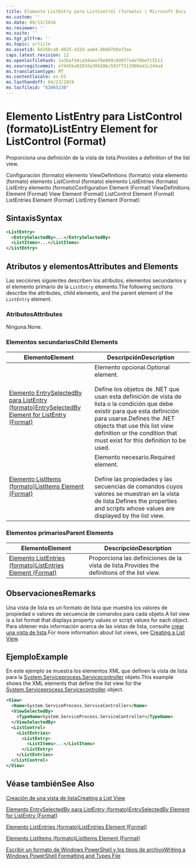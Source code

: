 ```yaml
---
title: Elemento ListEntry para ListControl (formato) | Microsoft Docs
ms.custom: ''
ms.date: 09/13/2016
ms.reviewer: ''
ms.suite: ''
ms.tgt_pltfrm: ''
ms.topic: article
ms.assetid: 6d16bca8-d025-432d-aa84-8b607b8af3ae
caps.latest.revision: 12
ms.openlocfilehash: 1a3bafd4ca94aee70e869c699f7a4ef8befc5511
ms.sourcegitcommit: e7445ba8203da304286c591ff513900ad1c244a4
ms.translationtype: MT
ms.contentlocale: es-ES
ms.lasthandoff: 04/23/2019
ms.locfileid: "62065230"
---
```

# <a name="listentry-element-for-listcontrol-format"></a><span data-ttu-id="13001-102">Elemento ListEntry para ListControl (formato)</span><span class="sxs-lookup"><span data-stu-id="13001-102">ListEntry Element for ListControl (Format)</span></span>

<span data-ttu-id="13001-103">Proporciona una definición de la vista de lista.</span><span class="sxs-lookup"><span data-stu-id="13001-103">Provides a definition of the list view.</span></span>

<span data-ttu-id="13001-104">Configuración (formato) elemento ViewDefinitions (formato) vista elemento (formato) elemento ListControl (formato) elemento ListEntries (formato) ListEntry elemento (formato)</span><span class="sxs-lookup"><span data-stu-id="13001-104">Configuration Element (Format) ViewDefinitions Element (Format) View Element (Format) ListControl Element (Format) ListEntries Element (Format) ListEntry Element (Format)</span></span>

## <a name="syntax"></a><span data-ttu-id="13001-105">Sintaxis</span><span class="sxs-lookup"><span data-stu-id="13001-105">Syntax</span></span>

```xml
<ListEntry>
  <EntrySelectedBy>...</EntrySelectedBy>
  <ListItems>...</ListItems>
</ListEntry>
```

## <a name="attributes-and-elements"></a><span data-ttu-id="13001-106">Atributos y elementos</span><span class="sxs-lookup"><span data-stu-id="13001-106">Attributes and Elements</span></span>

<span data-ttu-id="13001-107">Las secciones siguientes describen los atributos, elementos secundarios y el elemento primario de la `ListEntry` elemento.</span><span class="sxs-lookup"><span data-stu-id="13001-107">The following sections describe the attributes, child elements, and the parent element of the `ListEntry` element.</span></span>

### <a name="attributes"></a><span data-ttu-id="13001-108">Atributos</span><span class="sxs-lookup"><span data-stu-id="13001-108">Attributes</span></span>

<span data-ttu-id="13001-109">Ninguna.</span><span class="sxs-lookup"><span data-stu-id="13001-109">None.</span></span>

### <a name="child-elements"></a><span data-ttu-id="13001-110">Elementos secundarios</span><span class="sxs-lookup"><span data-stu-id="13001-110">Child Elements</span></span>

|<span data-ttu-id="13001-111">Elemento</span><span class="sxs-lookup"><span data-stu-id="13001-111">Element</span></span>|<span data-ttu-id="13001-112">Descripción</span><span class="sxs-lookup"><span data-stu-id="13001-112">Description</span></span>|
|-------------|-----------------|
|[<span data-ttu-id="13001-113">Elemento EntrySelectedBy para ListEntry (formato)</span><span class="sxs-lookup"><span data-stu-id="13001-113">EntrySelectedBy Element for ListEntry (Format)</span></span>](./entryselectedby-element-for-listentry-for-listcontrol-format.md)|<span data-ttu-id="13001-114">Elemento opcional.</span><span class="sxs-lookup"><span data-stu-id="13001-114">Optional element.</span></span><br /><br /> <span data-ttu-id="13001-115">Define los objetos de .NET que usan esta definición de vista de lista o la condición que debe existir para que esta definición para usarse.</span><span class="sxs-lookup"><span data-stu-id="13001-115">Defines the .NET objects that use this list view definition or the condition that must exist for this definition to be used.</span></span>|
|[<span data-ttu-id="13001-116">Elemento ListItems (formato)</span><span class="sxs-lookup"><span data-stu-id="13001-116">ListItems Element (Format)</span></span>](./listitems-element-for-listentry-for-listcontrol-format.md)|<span data-ttu-id="13001-117">Elemento necesario.</span><span class="sxs-lookup"><span data-stu-id="13001-117">Required element.</span></span><br /><br /> <span data-ttu-id="13001-118">Define las propiedades y las secuencias de comandos cuyos valores se muestran en la vista de lista.</span><span class="sxs-lookup"><span data-stu-id="13001-118">Defines the properties and scripts whose values are displayed by the list view.</span></span>|

### <a name="parent-elements"></a><span data-ttu-id="13001-119">Elementos primarios</span><span class="sxs-lookup"><span data-stu-id="13001-119">Parent Elements</span></span>

|<span data-ttu-id="13001-120">Elemento</span><span class="sxs-lookup"><span data-stu-id="13001-120">Element</span></span>|<span data-ttu-id="13001-121">Descripción</span><span class="sxs-lookup"><span data-stu-id="13001-121">Description</span></span>|
|-------------|-----------------|
|[<span data-ttu-id="13001-122">Elemento ListEntries (formato)</span><span class="sxs-lookup"><span data-stu-id="13001-122">ListEntries Element (Format)</span></span>](./listentries-element-for-listcontrol-format.md)|<span data-ttu-id="13001-123">Proporciona las definiciones de la vista de lista.</span><span class="sxs-lookup"><span data-stu-id="13001-123">Provides the definitions of the list view.</span></span>|

## <a name="remarks"></a><span data-ttu-id="13001-124">Observaciones</span><span class="sxs-lookup"><span data-stu-id="13001-124">Remarks</span></span>

<span data-ttu-id="13001-125">Una vista de lista es un formato de lista que muestra los valores de propiedad o valores de secuencia de comandos para cada objeto.</span><span class="sxs-lookup"><span data-stu-id="13001-125">A list view is a list format that displays property values or script values for each object.</span></span> <span data-ttu-id="13001-126">Para obtener más información acerca de las vistas de lista, consulte [crear una vista de lista](./creating-a-list-view.md).</span><span class="sxs-lookup"><span data-stu-id="13001-126">For more information about list views, see [Creating a List View](./creating-a-list-view.md).</span></span>

## <a name="example"></a><span data-ttu-id="13001-127">Ejemplo</span><span class="sxs-lookup"><span data-stu-id="13001-127">Example</span></span>

<span data-ttu-id="13001-128">En este ejemplo se muestra los elementos XML que definen la vista de lista para la [System.Serviceprocess.Servicecontroller](/dotnet/api/System.ServiceProcess.ServiceController) objeto.</span><span class="sxs-lookup"><span data-stu-id="13001-128">This example shows the XML elements that define the list view for the [System.Serviceprocess.Servicecontroller](/dotnet/api/System.ServiceProcess.ServiceController) object.</span></span>

```xml
<View>
  <Name>System.ServiceProcess.ServiceController</Name>
  <ViewSelectedBy>
    <TypeName>System.ServiceProcess.ServiceController</TypeName>
  </ViewSelectedBy>
  <ListControl>
    <ListEntries>
      <ListEntry>
        <ListItems>...</ListItems>
      </ListEntry>
    </ListEntries>
  </ListControl>
</View>
```

## <a name="see-also"></a><span data-ttu-id="13001-129">Véase también</span><span class="sxs-lookup"><span data-stu-id="13001-129">See Also</span></span>

[<span data-ttu-id="13001-130">Creación de una vista de lista</span><span class="sxs-lookup"><span data-stu-id="13001-130">Creating a List View</span></span>](./creating-a-list-view.md)

[<span data-ttu-id="13001-131">Elemento EntrySelectedBy para ListEntry (formato)</span><span class="sxs-lookup"><span data-stu-id="13001-131">EntrySelectedBy Element for ListEntry (Format)</span></span>](./entryselectedby-element-for-listentry-for-listcontrol-format.md)

[<span data-ttu-id="13001-132">Elemento ListEntries (formato)</span><span class="sxs-lookup"><span data-stu-id="13001-132">ListEntries Element (Format)</span></span>](./listentries-element-for-listcontrol-format.md)

[<span data-ttu-id="13001-133">Elemento ListItems (formato)</span><span class="sxs-lookup"><span data-stu-id="13001-133">ListItems Element (Format)</span></span>](./listitems-element-for-listentry-for-listcontrol-format.md)

[<span data-ttu-id="13001-134">Escribir un formato de Windows PowerShell y los tipos de archivo</span><span class="sxs-lookup"><span data-stu-id="13001-134">Writing a Windows PowerShell Formatting and Types File</span></span>](./writing-a-powershell-formatting-file.md)
